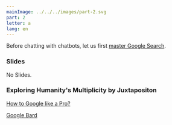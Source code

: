 ```yaml
---
mainImage: ../../../images/part-2.svg
part: 2
letter: a
lang: en
---
```


<div class="content">

Before chatting with chatbots, let us first [master Google Search](https://www.youtube.com/watch?v=cEBkvm0-rg0).

### Slides
No Slides.

### Exploring Humanity's Multiplicity by Juxtapositon

[How to Google like a Pro?](https://www.youtube.com/watch?v=cEBkvm0-rg0)

[Google Bard](https://bard.google.com/)

</div>
